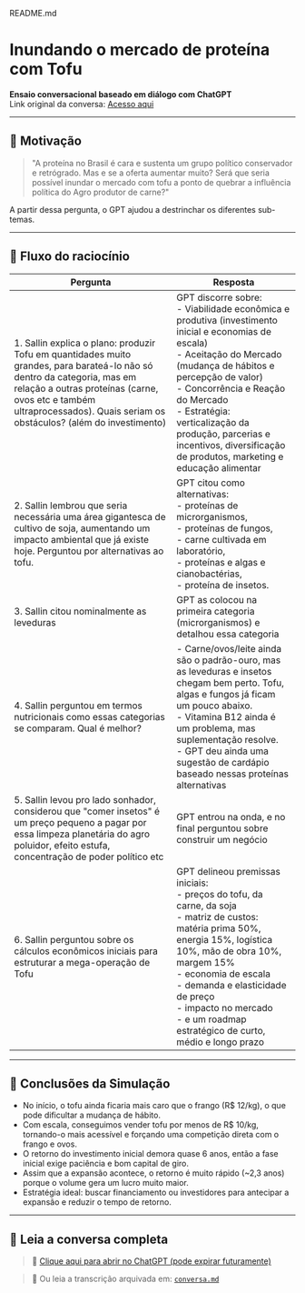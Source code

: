 README.md

# Inundando o mercado de proteína com Tofu

**Ensaio conversacional baseado em diálogo com ChatGPT**  
Link original da conversa: [Acesso aqui](https://chatgpt.com/c/67d46280-f700-800d-86bf-295a6efb4099)

---

## 🧠 Motivação

> "A proteína no Brasil é cara e sustenta um grupo político conservador e retrógrado. Mas e se a oferta aumentar muito? Será que seria possível inundar o mercado com tofu a ponto de quebrar a influência política do Agro produtor de carne?"

A partir dessa pergunta, o GPT ajudou a destrinchar os diferentes sub-temas.

---

## 🔁 Fluxo do raciocínio

|Pergunta|Resposta|
|--------|--------|
| 1. Sallin explica o plano: produzir Tofu em quantidades muito grandes, para barateá-lo não só dentro da categoria, mas em relação a outras proteínas (carne, ovos etc e também ultraprocessados). Quais seriam os obstáculos? (além do investimento) | GPT discorre sobre:<br>- Viabilidade econômica e produtiva (investimento inicial e economias de escala) <br>- Aceitação do Mercado (mudança de hábitos e percepção de valor)<br>- Concorrência e Reação do Mercado<br>- Estratégia: verticalização da produção, parcerias e incentivos, diversificação de produtos, marketing e educação alimentar |
| 2. Sallin lembrou que seria necessária uma área gigantesca de cultivo de soja, aumentando um impacto ambiental que já existe hoje. Perguntou por alternativas ao tofu. | GPT citou como alternativas: <br>- proteínas de microrganismos, <br>- proteínas de fungos, <br>- carne cultivada em laboratório, <br>- proteínas e algas e cianobactérias, <br>- proteína de insetos. |
| 3. Sallin citou nominalmente as leveduras | GPT as colocou na primeira categoria (microrganismos) e detalhou essa categoria |
| 4. Sallin perguntou em termos nutricionais como essas categorias se comparam. Qual é melhor? | - Carne/ovos/leite ainda são o padrão-ouro, mas as leveduras e insetos chegam bem perto. Tofu, algas e fungos já ficam um pouco abaixo.<br>- Vitamina B12 ainda é um problema, mas suplementação resolve.<br>- GPT deu ainda uma sugestão de cardápio baseado nessas proteínas alternativas |
| 5. Sallin levou pro lado sonhador, considerou que "comer insetos" é um preço pequeno a pagar por essa limpeza planetária do agro poluidor, efeito estufa, concentração de poder político etc | GPT entrou na onda, e no final perguntou sobre construir um negócio |
| 6. Sallin perguntou sobre os cálculos econômicos iniciais para estruturar a mega-operação de Tofu | GPT delineou premissas iniciais:<br>- preços do tofu, da carne, da soja<br>- matriz de custos: matéria prima 50%, energia 15%, logística 10%, mão de obra 10%, margem 15% <br>- economia de escala<br>- demanda e elasticidade de preço<br>- impacto no mercado<br>- e um roadmap estratégico de curto, médio e longo prazo |


---

## 🧠 Conclusões da Simulação 
- No início, o tofu ainda ficaria mais caro que o frango (R$ 12/kg), o que pode dificultar a mudança de hábito.
- Com escala, conseguimos vender tofu por menos de R$ 10/kg, tornando-o mais acessível e forçando uma competição direta com o frango e ovos.
- O retorno do investimento inicial demora quase 6 anos, então a fase inicial exige paciência e bom capital de giro.
- Assim que a expansão acontece, o retorno é muito rápido (~2,3 anos) porque o volume gera um lucro muito maior.
- Estratégia ideal: buscar financiamento ou investidores para antecipar a expansão e reduzir o tempo de retorno.

---

## 🧠 Leia a conversa completa

> 📎 [Clique aqui para abrir no ChatGPT (pode expirar futuramente)](https://chatgpt.com/c/67d46280-f700-800d-86bf-295a6efb4099)

> 📁 Ou leia a transcrição arquivada em: [`conversa.md`](./conversa.md)

